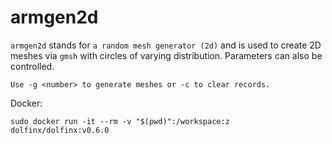 # armgen2d

`armgen2d` stands for `a random mesh generator (2d)` and is used to create 2D meshes via `gmsh` with circles of varying distribution. Parameters can also be controlled.

```
Use -g <number> to generate meshes or -c to clear records.
```

Docker:
```
sudo docker run -it --rm -v "$(pwd)":/workspace:z dolfinx/dolfinx:v0.6.0
```